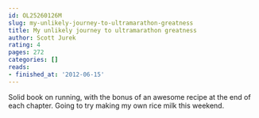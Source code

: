 ```yaml
---
id: OL25260126M
slug: my-unlikely-journey-to-ultramarathon-greatness
title: My unlikely journey to ultramarathon greatness
author: Scott Jurek
rating: 4
pages: 272
categories: []
reads:
- finished_at: '2012-06-15'
---
```

Solid book on running, with the bonus of an awesome recipe at the end of each chapter. Going to try making my own rice milk this weekend.
